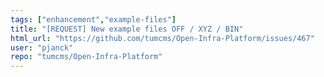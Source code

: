 ```yaml
---
tags: ["enhancement","example-files"]
title: "[REQUEST] New example files OFF / XYZ / BIN"
html_url: "https://github.com/tumcms/Open-Infra-Platform/issues/467"
user: "pjanck"
repo: "tumcms/Open-Infra-Platform"
---
```



